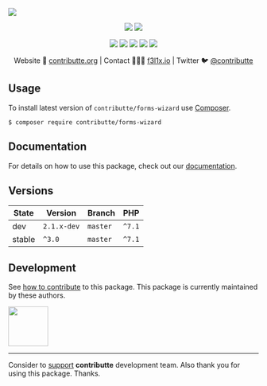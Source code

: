 ![](https://heatbadger.now.sh/github/readme/contributte/forms-wizard/)

<p align=center>
  <a href="https://travis-ci.org/github/contributte/forms-wizard><img src="https://travis-ci.org/contributte/forms-wizard.svg?branch=master"></a>
  <a href="https://packagist.org/packages/contributte/forms-wizard"><img src="https://badgen.net/packagist/dm/contributte/forms-wizard"></a>
  <a href="https://packagist.org/packages/contributte/forms-wizard"><img src="https://badgen.net/packagist/v/contributte/forms-wizard"></a>
</p>
<p align=center>
  <a href="https://packagist.org/packages/contributte/forms-wizard"><img src="https://badgen.net/packagist/php/contributte/forms-wizard"></a>
  <a href="https://github.com/contributte/forms-wizard/LICENSE"><img src="https://badgen.net/github/license/contributte/forms-wizard"></a>
  <a href="https://bit.ly/ctteg"><img src="https://badgen.net/badge/support/gitter/cyan"></a>
  <a href="https://bit.ly/cttfo"><img src="https://badgen.net/badge/support/forum/yellow"></a>
  <a href="https://contributte.org/partners.html"><img src="https://badgen.net/badge/sponsor/donations/F96854"></a>
</p>

<p align=center>
Website 🚀 <a href="https://contributte.org">contributte.org</a> | Contact 👨🏻‍💻 <a href="https://f3l1x.io">f3l1x.io</a> | Twitter 🐦 <a href="https://twitter.com/contributte">@contributte</a>
</p>

## Usage

To install latest version of `contributte/forms-wizard` use [Composer](https://getcomposer.org).

```
$ composer require contributte/forms-wizard
```

## Documentation

For details on how to use this package, check out our [documentation](.docs).


## Versions

| State       | Version     | Branch   | PHP      |
|-------------|-------------|----------|----------|
| dev         | `2.1.x-dev` | `master` | `^7.1`   |
| stable      | `^3.0`      | `master` | `^7.1`   |

## Development

See [how to contribute](https://contributte.org) to this package. This package is currently maintained by these authors.

<a href="https://github.com/f3l1x">
    <img width="80" height="80" src="https://avatars2.githubusercontent.com/u/538058?v=3&s=80">
</a>

-----

Consider to [support](https://contributte.com/partners) **contributte** development team.
Also thank you for using this package. Thanks.
